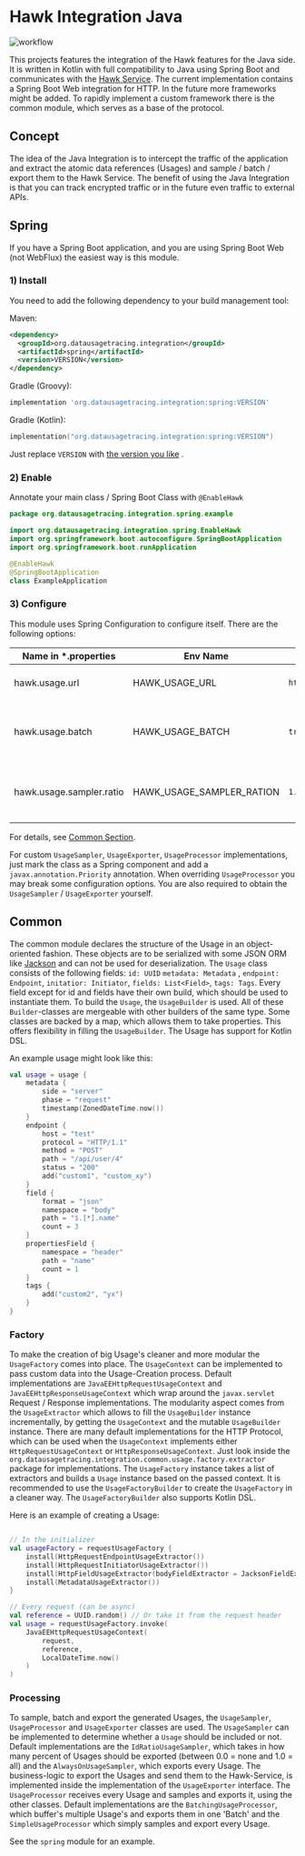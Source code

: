# Hawk Integration Java

![workflow](https://github.com/PrivacyEngineering/hawk-integration-java/actions/workflows/main.yml/badge.svg)

This projects features the integration of the Hawk features for the Java side.
It is written in Kotlin with full compatibility to Java using Spring Boot and communicates with
the [Hawk Service](https://github.com/PrivacyEngineering/hawk-service).
The current implementation contains a Spring Boot Web integration for HTTP. In the future more
frameworks might be added. To rapidly implement a custom framework there is the common module, which
serves as a base of the protocol.

## Concept

The idea of the Java Integration is to intercept the traffic of the application and extract the
atomic
data references (Usages) and sample / batch / export them to the Hawk Service.
The benefit of using the Java Integration is that you can track encrypted traffic or in the future
even traffic to external APIs.

## Spring

If you have a Spring Boot application, and you are using Spring Boot Web (not WebFlux) the easiest
way is this module.

### 1) Install

You need to add the following dependency to your build management tool:

Maven:

```xml
<dependency>
  <groupId>org.datausagetracing.integration</groupId>
  <artifactId>spring</artifactId>
  <version>VERSION</version>
</dependency>
```

Gradle (Groovy):

```groovy
implementation 'org.datausagetracing.integration:spring:VERSION'
```

Gradle (Kotlin):

```kotlin
implementation("org.datausagetracing.integration:spring:VERSION")
```

Just replace `VERSION`
with [the version you like](https://github.com/PrivacyEngineering/hawk-integration-java/packages/1309269)
.

### 2) Enable

Annotate your main class / Spring Boot Class with `@EnableHawk`

```kotlin
package org.datausagetracing.integration.spring.example

import org.datausagetracing.integration.spring.EnableHawk
import org.springframework.boot.autoconfigure.SpringBootApplication
import org.springframework.boot.runApplication

@EnableHawk
@SpringBootApplication
class ExampleApplication
```

### 3) Configure

This module uses Spring Configuration to configure itself.
There are the following options:

| Name in *.properties     | Env Name                  | Default                   | Description                                          |
|--------------------------|---------------------------|---------------------------|------------------------------------------------------|
| hawk.usage.url           | HAWK_USAGE_URL            | `http://datausagetracing` | The URL of the Hawk Service                          |
| hawk.usage.batch         | HAWK_USAGE_BATCH          | `true`                    | Buffers usages and sends them in one large request   |
| hawk.usage.sampler.ratio | HAWK_USAGE_SAMPLER_RATION | `1.0`                     | Percent of Usage's to send. 1.0 = all, 0.0 = nothing |

For details, see [Common Section](#common).

For custom `UsageSampler`, `UsageExporter`, `UsageProcessor` implementations, just mark the class as
a Spring
component and add a `javax.annotation.Priority` annotation. When overriding `UsageProcessor` you may
break some configuration options. You are also required to obtain the `UsageSampler`
/ `UsageExporter` yourself.

## Common

The common module declares the structure of the Usage in an object-oriented fashion.
These objects are to be serialized with some JSON ORM
like [Jackson](https://github.com/FasterXML/jackson-databind) and can not be used for
deserialization. The `Usage` class consists of the following fields: `id: UUID` `metadata: Metadata`
, `endpoint: Endpoint`, `initatior: Initiator`, `fields: List<Field>`, `tags: Tags`. Every field
except for id and fields have their own build, which should be used to instantiate them.
To build the `Usage`, the `UsageBuilder` is used. All of these `Builder`-classes are mergeable with
other builders of the same type. Some classes are backed by a map, which allows them to take
properties. This offers flexibility in filling the `UsageBuilder`. The Usage has
support for Kotlin DSL.

An example usage might look like this:

```kotlin
val usage = usage {
    metadata {
        side = "server"
        phase = "request"
        timestamp(ZonedDateTime.now())
    }
    endpoint {
        host = "test"
        protocol = "HTTP/1.1"
        method = "POST"
        path = "/api/user/4"
        status = "200"
        add("custom1", "custom_xy")
    }
    field {
        format = "json"
        namespace = "body"
        path = "$.[*].name"
        count = 3
    }
    propertiesField {
        namespace = "header"
        path = "name"
        count = 1
    }
    tags {
        add("custom2", "yx")
    }
}
```

### Factory

To make the creation of big Usage's cleaner and more modular the `UsageFactory` comes into place.
The `UsageContext` can be implemented to pass custom data into the Usage-Creation process. Default
implementations are `JavaEEHttpRequestUsageContext` and `JavaEEHttpResponseUsageContext` which wrap
around the `javax.servlet` Request / Response implementations.
The modularity aspect comes from the `UsageExtractor` which allows to fill the `UsageBuilder`
instance
incrementally, by getting the `UsageContext` and the mutable `UsageBuilder` instance.
There are many default implementations for the HTTP Protocol, which can be used when
the `UsageContext`
implements either `HttpRequestUsageContext` or `HttpResponseUsageContext`. Just look inside
the `org.datausagetracing.integration.common.usage.factory.extractor` package for implementations.
The `UsageFactory` instance takes a list of extractors and builds a `Usage` instance based on the
passed context. It is recommended to use the `UsageFactoryBuilder` to create the `UsageFactory` in a
cleaner way. The `UsageFactoryBuilder` also supports Kotlin DSL.

Here is an example of creating a Usage:

```kotlin

// In the initializer
val usageFactory = requestUsageFactory {
    install(HttpRequestEndpointUsageExtractor())
    install(HttpRequestInitiatorUsageExtractor())
    install(HttpFieldUsageExtractor(bodyFieldExtractor = JacksonFieldExtractor()))
    install(MetadataUsageExtractor())
}

// Every request (can be async)
val reference = UUID.random() // Or take it from the request header
val usage = requestUsageFactory.invoke(
    JavaEEHttpRequestUsageContext(
        request,
        reference,
        LocalDateTime.now()
    )
)
```

### Processing

To sample, batch and export the generated Usages, the `UsageSampler`, `UsageProcessor`
and `UsageExporter` classes are used.
The `UsageSampler` can be implemented to determine whether a `Usage` should be included or not.
Default implementations are the `IdRatioUsageSampler`, which takes in how many percent of Usages
should be exported (between 0.0 = none and 1.0 = all) and the `AlwaysOnUsageSampler`, which exports
every Usage.
The business-logic to export the Usages and send them to the Hawk-Service, is implemented inside the
implementation of the `UsageExporter` interface. The `UsageProcessor` receives every Usage and
samples and exports it, using the other classes. Default implementations are
the `BatchingUsageProcessor`, which buffer's multiple Usage's and exports them in one 'Batch' and
the `SimpleUsageProcessor` which simply samples and export every Usage.

See the `spring` module for an example.


